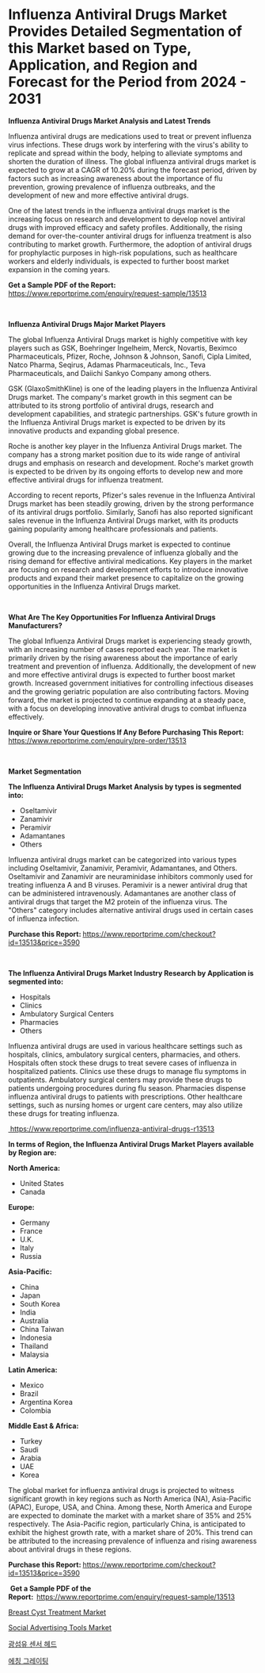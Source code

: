 <p><h1>Influenza Antiviral Drugs Market Provides Detailed Segmentation of this Market based on Type, Application, and Region and Forecast for the Period from 2024 - 2031</h1></p><p><strong>Influenza Antiviral Drugs Market Analysis and Latest Trends</strong></p>
<p><p>Influenza antiviral drugs are medications used to treat or prevent influenza virus infections. These drugs work by interfering with the virus's ability to replicate and spread within the body, helping to alleviate symptoms and shorten the duration of illness. The global influenza antiviral drugs market is expected to grow at a CAGR of 10.20% during the forecast period, driven by factors such as increasing awareness about the importance of flu prevention, growing prevalence of influenza outbreaks, and the development of new and more effective antiviral drugs.</p><p>One of the latest trends in the influenza antiviral drugs market is the increasing focus on research and development to develop novel antiviral drugs with improved efficacy and safety profiles. Additionally, the rising demand for over-the-counter antiviral drugs for influenza treatment is also contributing to market growth. Furthermore, the adoption of antiviral drugs for prophylactic purposes in high-risk populations, such as healthcare workers and elderly individuals, is expected to further boost market expansion in the coming years.</p></p>
<p><strong>Get a Sample PDF of the Report:&nbsp;</strong> <a href="https://www.reportprime.com/enquiry/request-sample/13513">https://www.reportprime.com/enquiry/request-sample/13513</a></p>
<p>&nbsp;</p>
<p><strong>Influenza Antiviral Drugs Major Market Players</strong></p>
<p><p>The global Influenza Antiviral Drugs market is highly competitive with key players such as GSK, Boehringer Ingelheim, Merck, Novartis, Beximco Pharmaceuticals, Pfizer, Roche, Johnson & Johnson, Sanofi, Cipla Limited, Natco Pharma, Seqirus, Adamas Pharmaceuticals, Inc., Teva Pharmaceuticals, and Daiichi Sankyo Company among others.</p><p>GSK (GlaxoSmithKline) is one of the leading players in the Influenza Antiviral Drugs market. The company's market growth in this segment can be attributed to its strong portfolio of antiviral drugs, research and development capabilities, and strategic partnerships. GSK's future growth in the Influenza Antiviral Drugs market is expected to be driven by its innovative products and expanding global presence.</p><p>Roche is another key player in the Influenza Antiviral Drugs market. The company has a strong market position due to its wide range of antiviral drugs and emphasis on research and development. Roche's market growth is expected to be driven by its ongoing efforts to develop new and more effective antiviral drugs for influenza treatment.</p><p>According to recent reports, Pfizer's sales revenue in the Influenza Antiviral Drugs market has been steadily growing, driven by the strong performance of its antiviral drugs portfolio. Similarly, Sanofi has also reported significant sales revenue in the Influenza Antiviral Drugs market, with its products gaining popularity among healthcare professionals and patients.</p><p>Overall, the Influenza Antiviral Drugs market is expected to continue growing due to the increasing prevalence of influenza globally and the rising demand for effective antiviral medications. Key players in the market are focusing on research and development efforts to introduce innovative products and expand their market presence to capitalize on the growing opportunities in the Influenza Antiviral Drugs market.</p></p>
<p>&nbsp;</p>
<p><strong>What Are The Key Opportunities For Influenza Antiviral Drugs Manufacturers?</strong></p>
<p><p>The global Influenza Antiviral Drugs market is experiencing steady growth, with an increasing number of cases reported each year. The market is primarily driven by the rising awareness about the importance of early treatment and prevention of influenza. Additionally, the development of new and more effective antiviral drugs is expected to further boost market growth. Increased government initiatives for controlling infectious diseases and the growing geriatric population are also contributing factors. Moving forward, the market is projected to continue expanding at a steady pace, with a focus on developing innovative antiviral drugs to combat influenza effectively.</p></p>
<p><strong>Inquire or Share Your Questions If Any Before Purchasing This Report:</strong> <a href="https://www.reportprime.com/enquiry/pre-order/13513">https://www.reportprime.com/enquiry/pre-order/13513</a></p>
<p>&nbsp;</p>
<p><strong>Market Segmentation</strong></p>
<p><strong>The Influenza Antiviral Drugs Market Analysis by types is segmented into:</strong></p>
<p><ul><li>Oseltamivir</li><li>Zanamivir</li><li>Peramivir</li><li>Adamantanes</li><li>Others</li></ul></p>
<p><p>Influenza antiviral drugs market can be categorized into various types including Oseltamivir, Zanamivir, Peramivir, Adamantanes, and Others. Oseltamivir and Zanamivir are neuraminidase inhibitors commonly used for treating influenza A and B viruses. Peramivir is a newer antiviral drug that can be administered intravenously. Adamantanes are another class of antiviral drugs that target the M2 protein of the influenza virus. The "Others" category includes alternative antiviral drugs used in certain cases of influenza infection.</p></p>
<p><strong>Purchase this Report:&nbsp;</strong><a href="https://www.reportprime.com/checkout?id=13513&price=3590">https://www.reportprime.com/checkout?id=13513&price=3590</a></p>
<p>&nbsp;</p>
<p><strong>The Influenza Antiviral Drugs Market Industry Research by Application is segmented into:</strong></p>
<p><ul><li>Hospitals</li><li>Clinics</li><li>Ambulatory Surgical Centers</li><li>Pharmacies</li><li>Others</li></ul></p>
<p><p>Influenza antiviral drugs are used in various healthcare settings such as hospitals, clinics, ambulatory surgical centers, pharmacies, and others. Hospitals often stock these drugs to treat severe cases of influenza in hospitalized patients. Clinics use these drugs to manage flu symptoms in outpatients. Ambulatory surgical centers may provide these drugs to patients undergoing procedures during flu season. Pharmacies dispense influenza antiviral drugs to patients with prescriptions. Other healthcare settings, such as nursing homes or urgent care centers, may also utilize these drugs for treating influenza.</p></p>
<p><a href="https://www.reportprime.com/influenza-antiviral-drugs-r13513">&nbsp;https://www.reportprime.com/influenza-antiviral-drugs-r13513</a></p>
<p><strong>In terms of Region, the Influenza Antiviral Drugs Market Players available by Region are:</strong></p>
<p>
    <p> <strong> North America: </strong>
        <ul>
            <li>United States</li>
            <li>Canada</li>
        </ul>
        </p> 
    <p> <strong> Europe: </strong>
        <ul>
            <li>Germany</li>
            <li>France</li>
            <li>U.K.</li>
            <li>Italy</li>
            <li>Russia</li>
        </ul>
        </p> 
    <p> <strong> Asia-Pacific: </strong>
        <ul>
            <li>China</li>
            <li>Japan</li>
            <li>South Korea</li>
            <li>India</li>
            <li>Australia</li>
            <li>China Taiwan</li>
            <li>Indonesia</li>
            <li>Thailand</li>
            <li>Malaysia</li>
        </ul>
        </p> 
    <p> <strong> Latin America: </strong>
        <ul>
            <li>Mexico</li>
            <li>Brazil</li>
            <li>Argentina Korea</li>
            <li>Colombia</li>
        </ul>
        </p> 
    <p> <strong> Middle East & Africa: </strong>
        <ul>
            <li>Turkey</li>
            <li>Saudi</li>
            <li>Arabia</li>
            <li>UAE</li>
            <li>Korea</li>
        </ul>
    </p>
    </p>
<p><p>The global market for influenza antiviral drugs is projected to witness significant growth in key regions such as North America (NA), Asia-Pacific (APAC), Europe, USA, and China. Among these, North America and Europe are expected to dominate the market with a market share of 35% and 25% respectively. The Asia-Pacific region, particularly China, is anticipated to exhibit the highest growth rate, with a market share of 20%. This trend can be attributed to the increasing prevalence of influenza and rising awareness about antiviral drugs in these regions.</p></p>
<p><strong>Purchase this Report: </strong><a href="https://www.reportprime.com/checkout?id=13513&price=3590">https://www.reportprime.com/checkout?id=13513&price=3590</a></p>
<p>&nbsp;<strong>Get a Sample PDF of the Report:&nbsp;&nbsp;</strong><a href="https://www.reportprime.com/enquiry/request-sample/13513">https://www.reportprime.com/enquiry/request-sample/13513</a></p>
<p><strong></strong></p>
<p><p><a href="https://github.com/ayamgoreng5458/Market-Research-Report-List-1/blob/main/breast-cyst-treatment-market.md">Breast Cyst Treatment Market</a></p><p><a href="https://github.com/nigngrjl95/Market-Research-Report-List-1/blob/main/social-advertising-tools-market.md">Social Advertising Tools Market</a></p><p><a href="https://github.com/konokaryan/Market-Research-Report-List-1/blob/main/1656863122629.md">광섬유 센서 헤드</a></p><p><a href="https://github.com/mithunmistry2258/Market-Research-Report-List-1/blob/main/7137376122628.md">에칭 그레이팅</a></p></p>